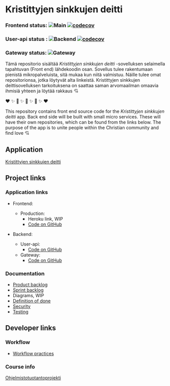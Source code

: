 # Kristittyjen sinkkujen deitti

### Frontend status: ![Main](https://github.com/Ohtu-KSDeitti/frontend_ksd/actions/workflows/main.yml/badge.svg) [![codecov](https://codecov.io/gh/Ohtu-KSDeitti/frontend_ksd/branch/main/graph/badge.svg?token=HB9SH3KJB1)](https://codecov.io/gh/Ohtu-KSDeitti/frontend_ksd)

### User-api status : ![Backend](https://github.com/Ohtu-KSDeitti/backend_ksd/actions/workflows/main.yml/badge.svg) [![codecov](https://codecov.io/gh/Ohtu-KSDeitti/user-api/branch/main/graph/badge.svg?token=MMBUCZ3VUB)](https://codecov.io/gh/Ohtu-KSDeitti/user-api)

### Gateway status: ![Gateway](https://github.com/Ohtu-KSDeitti/gateway/actions/workflows/main.yml/badge.svg)


Tämä repositorio sisältää _Kristittyjen sinkkujen deitti_ -sovelluksen selaimella tapahtuvan (Front end) lähdekoodin osan. Sovellus tulee rakentumaan pienistä mikropalveluista, sitä mukaa kun niitä valmistuu. Näille tulee omat repositorionsa, jotka löytyvät alta linkeistä. Kristittyjen sinkkujen deittisovelluksen tarkoituksena on saattaa saman arvomaailman omaavia ihmisiä yhteen ja löytää rakkaus   :cupid:

  :heart:  :sparkles:  :revolving_hearts:  :sparkles:  :revolving_hearts:  :sparkles:  :revolving_hearts:  :sparkles:  :heart:

This repository contains front end source code for the _Kristittyjen sinkkujen deitti_ app. Back end side will be built with small micro services. These will have their own repositories, which can be found from the links below. The purpose of the app is to unite people within the Christian community and find love  :cupid:

## Application

[Kristittyjen sinkkujen deitti](http://13.53.46.78:8080/)

## Project links

### Application links
* Frontend: 
  * Production:
    * Heroku link, WIP
    * [Code on GitHub](https://github.com/Ohtu-KSDeitti/frontend_ksd)

* Backend: 
  * User-api:
    * [Code on GitHub](https://github.com/Ohtu-KSDeitti/user-api)
  * Gateway: 
    * [Code on GitHub](https://github.com/Ohtu-KSDeitti/gateway)


### Documentation
* [Product backlog](https://docs.google.com/spreadsheets/d/17pHSsWrSfmB6ZCPkbFlNHP7rXrApZz649BNCZ2rUao4/edit?usp=sharing)
* [Sprint backlog](https://docs.google.com/spreadsheets/d/1qfrm3tt-EGaUIGf8-LNKPHwXWFQBNaiZ_fus_j46mK4/edit?usp=sharing)
* Diagrams, WIP
* [Definition of done](https://github.com/Ohtu-KSDeitti/frontend_ksd/tree/main/documentation/definition_of_done.md)
* [Security](https://github.com/Ohtu-KSDeitti/frontend_ksd/blob/main/documentation/security.md)
* [Testing](https://github.com/Ohtu-KSDeitti/frontend_ksd/blob/main/documentation/testing.md)



## Developer links

### Workflow

* [Workflow practices](https://github.com/Ohtu-KSDeitti/frontend_ksd/blob/main/documentation/workflow.md)

### Course info

[Ohjelmistotuotantoprojekti](https://github.com/HY-TKTL/TKT20007-Ohjelmistotuotantoprojekti)
